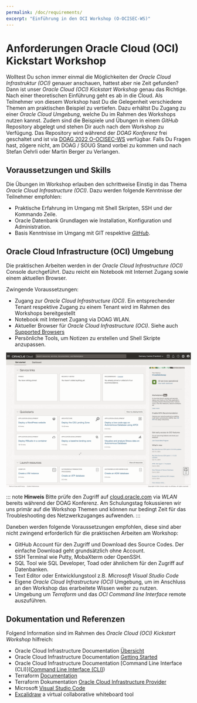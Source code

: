 ```yaml
---
permalink: /doc/requirements/
excerpt: "Einführung in den OCI Workshop (O-OCISEC-WS)"
---
```

<!-- markdownlint-disable MD013 -->
<!-- markdownlint-disable MD025 -->
# Anforderungen Oracle Cloud (OCI) Kickstart Workshop

Wolltest Du schon immer einmal die Möglichkeiten der
*Oracle Cloud Infrastruktur (OCI)* genauer anschauen, hattest aber nie Zeit gefunden?
Dann ist unser *Oracle Cloud (OCI) Kickstart Workshop* genau das Richtige. Nach
einer theoretischen Einführung geht es ab in die Cloud. Als Teilnehmer von diesem
Workshop hast Du die Gelegenheit verschiedene Themen am praktischen Beispiel zu
vertiefen. Dazu erhältst Du Zugang zu einer *Oracle Cloud Umgebung*, welche
Du im Rahmen des Workshops nutzen kannst. Zudem sind die Beispiele und Übungen
in einem *GitHub* Repository abgelegt und stehen Dir auch nach dem Workshop zu
Verfügung. Das Repository wird während der *DOAG Konferenz* frei geschaltet und ist
via [DOAG 2022 O-OCISEC-WS](https://url.oradba.ch/DOAG22) verfügbar. Falls Du Fragen
hast, zögere nicht, am DOAG / SOUG Stand vorbei zu kommen und nach Stefan Oehrli
oder Martin Berger zu Verlangen.

## Voraussetzungen und Skills

Die Übungen im Workshop erlauben den schrittweise Einstig in das Thema
*Oracle Cloud Infrastructure (OCI)*. Dazu werden folgende Kenntnisse der
Teilnehmer empfohlen:

- Praktische Erfahrung im Umgang mit Shell Skripten, SSH und der Kommando Zeile.
- Oracle Datenbank Grundlagen wie Installation, Konfiguration und Administration.
- Basis Kenntnisse im Umgang mit GIT respektive *[GitHub](https://github.com/)*.

## Oracle Cloud Infrastructure (OCI) Umgebung

Die praktischen Arbeiten werden in der *Oracle Cloud Infrastructure (OCI)* Console
durchgeführt. Dazu reicht ein Notebook mit Internet Zugang sowie einem aktuellen
Browser.

Zwingende Voraussetzungen:

- Zugang zur *Oracle Cloud Infrastructure (OCI)*. Ein entsprechender Tenant
  respektive Zugang zu einem Tenant wird im Rahmen des Workshops bereitgestellt
- Notebook mit Internet Zugang via DOAG WLAN.
- Aktueller Browser für *Oracle Cloud Infrastructure (OCI)*. Siehe auch
  [Supported Browsers](https://docs.oracle.com/en-us/iaas/Content/GSG/Tasks/signinginIdentityDomain.htm#Supporte)
- Persönliche Tools, um Notizen zu erstellen und Shell Skripte anzupassen.

![Oracle Cloud Infrastructure Console - Get Started](../images/OCI-get_started.png)

::: note
**Hinweis** Bitte prüfe den Zugriff auf [cloud.oracle.com](cloud.oracle.com) via
*WLAN* bereits während der DOAG Konferenz. Am Schulungstag fokussieren wir uns
primär auf die Workshop Themen und können nur bedingt Zeit für das Troubleshooting
des Netzwerkzuganges aufwenden.
:::

Daneben werden folgende Voraussetzungen empfohlen, diese sind aber nicht zwingend
erforderlich für die praktischen Arbeiten am Workshop:

- GitHub Account für den Zugriff und Download des Source Codes. Der einfache
  Download geht grundsätzlich ohne Account.
- SSH Terminal wie Putty, MobaXterm oder OpenSSH.
- SQL Tool wie SQL Developer, Toad oder ähnlichem für den Zugriff auf Datenbanken.
- Text Editor oder Entwicklungstool z.B. *Microsoft Visual Studio Code*
- Eigene *Oracle Cloud Infrastructure (OCI)* Umgebung, um im Anschluss an den
  Workshop das erarbeitete Wissen weiter zu nutzen.
- Umgebung um *Terraform* und das *OCI Command line Interface* remote auszuführen.

## Dokumentation und Referenzen

Folgend Information sind im Rahmen des *Oracle Cloud (OCI) Kickstart Workshop*
hilfreich:

- Oracle Cloud Infrastructure Documentation [Übersicht](https://docs.oracle.com/en-us/iaas/Content/home.htm)
- Oracle Cloud Infrastructure Documentation [Getting Started](https://docs.oracle.com/en-us/iaas/Content/GSG/Concepts/baremetalintro.htm)
- Oracle Cloud Infrastructure Documentation [Command Line Interface (CLI)]([Command Line Interface (CLI)](https://docs.oracle.com/en-us/iaas/Content/API/Concepts/cliconcepts.htm))
- Terraform [Documentation](https://www.terraform.io/docs)
- Terraform Dokumentation [Oracle Cloud Infrastructure Provider](https://registry.terraform.io/providers/oracle/oci/latest/docs)
- Microsoft [Visual Studio Code](https://code.visualstudio.com/)
- [Excalidraw](https://excalidraw.com/) a virtual collaborative whiteboard tool

